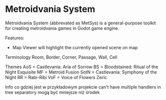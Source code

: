 # Metroidvania System

Metroidvania System (abbrevated as MetSys) is a general-purpose toolkit for creating metroidvania games in Godot game engine.

Features:
- Map Viewer will highlight the currently opened scene on map

Terminology
Room, Border, Corner, Passage, Wall, Cell

Themes
AoS = Castlevania: Aria of Sorrow
BS = Bloodstained: Ritual of the Night
Exquisite
MF = Metroid Fusion
SotN = Castlevania: Symphony of the Night
RR = Rabi-Ribi
VoF = Voice of Flowers
Zeric

Info co gdziej jest w przykładowym projekcie
can't have multiple handlers in tree
separatory mogą być mniejsze niż środek